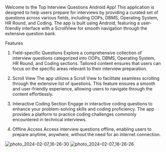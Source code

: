 Welcome to the Top Interview Questions Android App! This application is designed to help users prepare for interviews by providing a curated set of questions across various fields, including OOPs, DBMS, Operating System, HR Round, and Coding. The app is built using Android, featuring a user-friendly interface with a ScrollView for smooth navigation through the extensive question bank.

Features
1. Field-specific Questions
Explore a comprehensive collection of interview questions categorized into OOPs, DBMS, Operating System, HR Round, and Coding sections. Tailored content ensures that users can focus on the specific areas relevant to their interview preparation.

2. Scroll View
The app utilizes a Scroll View to facilitate seamless scrolling through the extensive list of questions. This feature ensures a smooth and user-friendly experience, allowing users to navigate through the content effortlessly.

3. Interactive Coding Section
Engage in interactive coding questions to enhance your problem-solving skills and coding proficiency. The app provides a platform to practice coding challenges commonly encountered in technical interviews.

4. Offline Access
Access interview questions offline, enabling users to prepare anytime, anywhere, without the need for an internet connection.

![photo_2024-02-07_16-26-30](https://github.com/Shivam-Jha1/Top-Interview-Question/assets/101012598/ec0e566e-949e-4cf8-bb59-bacfd0878337)   ![photo_2024-02-07_16-26-26](https://github.com/Shivam-Jha1/Top-Interview-Question/assets/101012598/27a73e84-826d-43bc-b672-2d67bc6e2e98)

